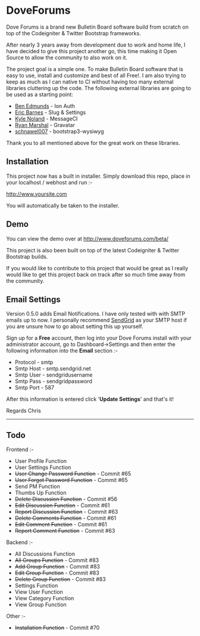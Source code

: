 # DoveForums

Dove Forums is a brand new Bulletin Board software build from scratch on top of the Codeigniter & Twitter Bootstrap frameworks.

After nearly 3 years away from development due to work and home life, I have decided to give this project another go, this time making it Open Source to allow the community to also work on it.

The project goal is a simple one.  To make Bulletin Board software that is easy to use, install and customize and best of all Free!.  I am also trying to keep as much as I can native to CI without having too many external libraries cluttering up the code.  The following external libraries are going to be used as a starting point:

- <a href="http://www.benedmunds.com">Ben Edmunds</a> - Ion Auth
- <a href="http://www.ericlbarnes.com">Eric Barnes</a> - Slug & Settings
- <a href="http://www.kylenoland.com">Kyle Noland</a> - MessageCI
- <a href="http://www.irealms.co.uk">Ryan Marshal</a> - Gravatar
- <a href="https://github.com/bootstrap-wysiwyg/bootstrap3-wysiwyg">schnawel007</a> - bootstrap3-wysiwyg

Thank you to all mentioned above for the great work on these libraries. 

<h2>Installation</h2>

This project now has a built in installer.  Simply download this repo, place in your localhost / webhost and run :-

http://www.yoursite.com

You will automatically be taken to the installer.

<h2>Demo</h2>

You can view the demo over at http://www.doveforums.com/beta/

This project is also been built on top of the latest Codeigniter & Twitter Bootstrap builds.  

If you would like to contribute to this project that would be great as I really would like to get this project back on track after so much time away from the community.

<h2>Email Settings</h2>

Version 0.5.0 adds Email Notifications.  I have only tested with with SMTP emails up to now.  I personally recommend <a href="https://sendgrid.com">SendGrid</a> as your SMTP host if you are unsure how to go about setting this up yourself.

Sign up for a <strong>Free</strong> account, then log into your Dove Forums install with your administrator account, go to Dashboard->Settings and then enter the following information into the <strong>Email</strong> section :-

<ul>
<li>Protocol - smtp</li>
<li>Smtp Host - smtp.sendgrid.net</li>
<li>Smtp User - sendgridusername</li>
<li>Smtp Pass - sendgridpassword</li>
<li>Smtp Port - 587</li>
</ul>

After this information is entered click '<strong>Update Settings</strong>' and that's it!

Regards
Chris

<hr />

<h2>Todo</h2>

Frontend :-

<ul>
<li>User Profile Function</li>
<li>User Settings Function</li>
<li><strike>User Change Password Function</strike> - Commit #65</li>
<li><strike>User Forgot Password Function</strike> - Commit #65</li>
<li>Send PM Function</li>
<li>Thumbs Up Function</li>
<li><strike>Delete Discussion Function</strike> - Commit #56</li>
<li><strike>Edit Discussion Function</strike> - Commit #61</li>
<li><strike>Report Discussion Function</strike> - Commit #63</li>
<li><strike>Delete Comments Function</strike> - Commit #61</li>
<li><strike>Edit Comment Function</strike> - Commit #61</li>
<li><strike>Report Comment Function</strike> - Commit #63</li>
</ul>

Backend :-

<ul>
<li>All Discussions Function</li>
<li><strike>All Groups Function</strike> - Commit #83</li>
<li><strike>Add Group Function</strike> - Commit #83</li>
<li><strike>Edit Group Function</strike> - Commit #83</li>
<li><strike>Delete Group Function</strike> - Commit #83</li>
<li>Settings Function</li>
<li>View User Function</li>
<li>View Category Function</li>
<li>View Group Function</li>
</ul>

Other :-

<ul>
<li><strike>Installation Function</strike> - Commit #70</li>
</ul>
